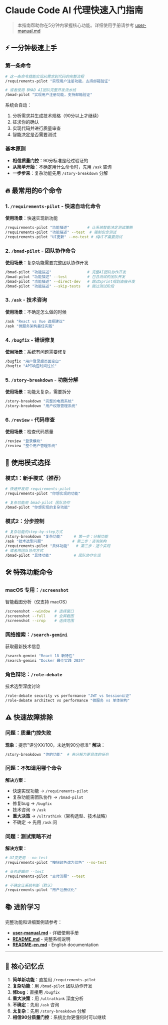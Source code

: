 # Claude Code AI 代理快速入门指南

> 本指南帮助你在5分钟内掌握核心功能。详细使用手册请参考 [user-manual.md](./user-manual.md)

## ⚡ 一分钟极速上手

### 第一条命令
```bash
# 这一条命令就能实现从需求到代码的完整流程
/requirements-pilot "实现用户注册功能，支持邮箱验证"

# 或者使用 BMAD AI团队完整开发流水线
/bmad-pilot "实现用户注册功能，支持邮箱验证"
```

系统会自动：
1. 分析需求并生成技术规格（90分以上才继续）
2. 征求你的确认
3. 实现代码并进行质量审查
4. 智能决定是否需要测试

### 基本原则
- **相信质量门控**：90分标准是经过验证的
- **从简单开始**：不确定用什么命令时，先用 `/ask` 咨询
- **一步步来**：复杂功能先用 `/story-breakdown` 分解

## 🔥 最常用的6个命令

### 1. `/requirements-pilot` - 快速自动化命令
**使用场景**：快速实现新功能
```bash
/requirements-pilot "功能描述"        # 让系统智能决定测试策略
/requirements-pilot "功能描述" --test  # 强制包含测试
/requirements-pilot "UI更新" --no-test # 纯UI不需要测试
```

### 2. `/bmad-pilot` - 团队协作命令
**使用场景**：复杂功能需要完整团队协作开发
```bash
/bmad-pilot "功能描述"                # 完整AI团队协作开发
/bmad-pilot "功能描述" --test         # 包含测试的团队开发
/bmad-pilot "功能描述" --direct-dev   # 跳过Sprint规划直接开发
/bmad-pilot "功能描述" --skip-tests   # 跳过测试阶段
```

### 3. `/ask` - 技术咨询
**使用场景**：不确定怎么做的时候
```bash
/ask "React vs Vue 选择建议"
/ask "微服务架构最佳实践"
```

### 4. `/bugfix` - 错误修复  
**使用场景**：系统有问题需要修复
```bash
/bugfix "用户登录后页面空白"
/bugfix "API响应时间过长"
```

### 5. `/story-breakdown` - 功能分解
**使用场景**：功能太复杂，需要拆分
```bash
/story-breakdown "完整的电商系统"
/story-breakdown "用户权限管理系统"
```

### 6. `/review` - 代码审查
**使用场景**：检查代码质量
```bash
/review "登录模块"
/review "整个用户管理系统"
```

## 🎯 使用模式选择

### 模式1：新手模式（推荐）
```bash
# 快速开发用 requirements-pilot
/requirements-pilot "你想实现的功能"

# 复杂功能用 bmad-pilot 团队协作
/bmad-pilot "你想实现的复杂功能"
```

### 模式2：分步控制  
```bash
# 复杂功能的step-by-step方式
/story-breakdown "复杂功能"     # 第一步：分解功能
/ask "技术选型问题"             # 第二步：咨询架构
/requirements-pilot "具体功能"   # 第三步：逐个实现
# 或者用团队协作方式
/bmad-pilot "具体功能"          # 团队协作实现
```

## 🛠️ 特殊功能命令

### macOS 专用：`/screenshot` 
智能截图分析（仅支持 macOS）
```bash
/screenshot --window  # 选择窗口
/screenshot --full    # 全屏截图  
/screenshot --crop    # 选择范围
```

### 网络搜索：`/search-gemini`
获取最新技术信息
```bash
/search-gemini "React 18 新特性"
/search-gemini "Docker 最佳实践 2024"
```

### 角色辩论：`/role-debate`
技术选型深度讨论
```bash
/role-debate security vs performance "JWT vs Session认证"
/role-debate architect vs performance "微服务 vs 单体架构"
```

## ⚠️ 快速故障排除

### 问题：质量门控失败
**现象**：提示"评分XX/100，未达到90分标准"
**解决**：
```bash
/story-breakdown "你的功能"  # 先分解为更具体的任务
```

### 问题：不知道用哪个命令
**解决方案**：
- 快速实现功能 → `/requirements-pilot`
- 复杂功能需团队协作 → `/bmad-pilot`
- 修复bug → `/bugfix`  
- 技术咨询 → `/ask`
- **重大决策** → `/ultrathink`（架构选型、技术战略）
- 不确定 → 先用 `/ask` 问

### 问题：测试策略不对
**解决方案**：
```bash
# UI变更用 --no-test
/requirements-pilot "按钮颜色改为蓝色" --no-test

# 业务逻辑用 --test  
/requirements-pilot "支付流程" --test

# 不确定让系统判断（默认）
/requirements-pilot "用户注册优化"
```

## 📚 进阶学习

完整功能和详细案例请参考：
- **[user-manual.md](./user-manual.md)** - 详细使用手册
- **[README.md](./README.md)** - 完整系统说明
- **[README-en.md](./README-en.md)** - English documentation

---

## 🎯 核心记忆点

1. **简单新功能**：直接用 `/requirements-pilot`
2. **复杂功能**：用 `/bmad-pilot` 团队协作开发
3. **修bug**：直接用 `/bugfix`  
4. **重大决策**：用 `/ultrathink` 深度分析
5. **不确定**：先用 `/ask` 咨询
6. **太复杂**：先用 `/story-breakdown` 分解
7. **相信90分质量门控**：系统比你更懂何时可以继续